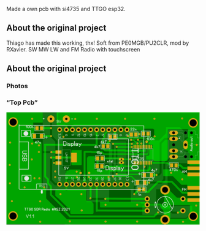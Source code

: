 Made a own pcb with si4735 and TTGO esp32.
## About the original project
Thiago has made this working, thx!
Soft from PE0MGB/PU2CLR, mod by RXavier.
SW MW LW and FM Radio with touchscreen
## About the original project
### Photos
### “Top Pcb”
![Photo 1]( https://github.com/Vwbeetle2/TTGO/blob/main/Pcb.JPG)


